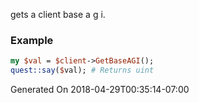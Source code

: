 gets a client base a g i.
### Example

```perl
my $val = $client->GetBaseAGI();
quest::say($val); # Returns uint
```


Generated On 2018-04-29T00:35:14-07:00